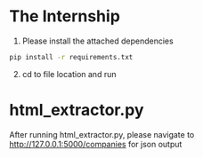 # The Internship
1. Please install the attached dependencies
```bash
pip install -r requirements.txt
```
2. cd to file location and run

# html_extractor.py
After running html_extractor.py, please navigate to http://127.0.0.1:5000/companies for json output
